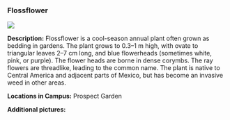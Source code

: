 ### Flossflower
![](http://www.astro.princeton.edu/~ruixu/fig/Flossflower.jpg)

**Description:** Flossflower  is a cool-season annual plant often grown as bedding in gardens. The plant grows to 0.3–1 m high, with ovate to triangular leaves 2–7 cm long, and blue flowerheads (sometimes white, pink, or purple). The flower heads are borne in dense corymbs. The ray flowers are threadlike, leading to the common name. The plant is native to Central America and adjacent parts of Mexico, but has become an invasive weed in other areas.

**Locations in Campus:** Prospect Garden

**Additional pictures:**
